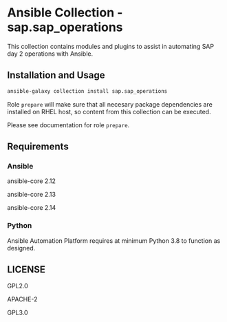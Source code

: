 # Ansible Collection - sap.sap_operations

This collection contains modules and plugins to assist in automating SAP day 2 operations with Ansible.

## Installation and Usage

```bash
ansible-galaxy collection install sap.sap_operations
```

Role `prepare` will make sure that all necesary package dependencies are installed on RHEL host, so content from this collection can be executed.

Please see documentation for role `prepare`.

## Requirements

### Ansible

ansible-core 2.12

ansible-core 2.13

ansible-core 2.14

### Python

Ansible Automation Platform requires at minimum Python 3.8 to function as designed.

## LICENSE

GPL2.0

APACHE-2

GPL3.0
